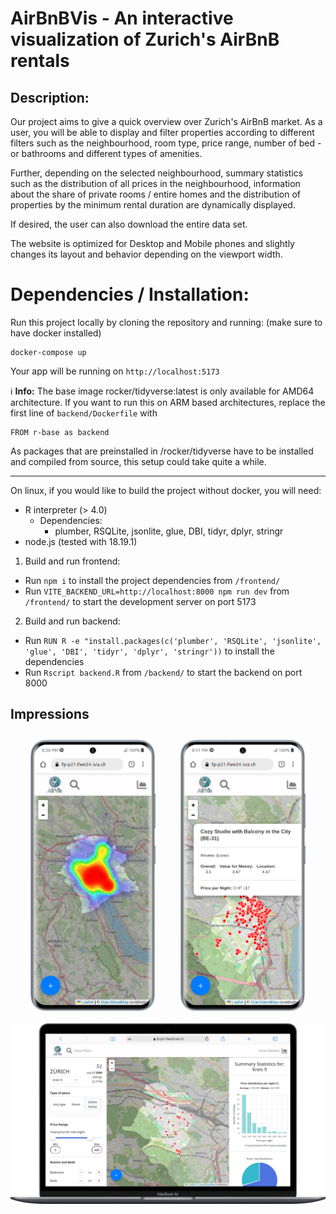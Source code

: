 # AirBnBVis - An interactive visualization of Zurich's AirBnB rentals 

## Description: 

Our project aims to give a quick overview over Zurich's AirBnB market. 
As a user, you will be able to display and filter properties 
according to different filters such as the neighbourhood, room type, price range, number of bed - or bathrooms 
and different types of amenities. 

Further, depending on the selected neighbourhood, summary statistics such as the distribution 
of all prices in the neighbourhood, information about the share of private rooms / entire homes and 
the distribution of properties by the minimum rental duration are dynamically displayed. 

If desired, the user can also download the entire data set. 

The website is optimized for Desktop and Mobile phones and slightly changes its layout and behavior depending on the viewport width. 

# Dependencies / Installation: 

Run this project locally by cloning the repository and running: (make sure to have docker installed)
```shell
docker-compose up
```

Your app will be running on `http://localhost:5173`

ℹ️ **Info:** The base image rocker/tidyverse:latest is only available for AMD64 architecture. If you want to
run this on ARM based architectures, replace the first line of `backend/Dockerfile` with

```text
FROM r-base as backend
```
As packages that are preinstalled in /rocker/tidyverse have to be installed and compiled from source, this setup could take quite a while.

---
On linux, if you would like to build the project without docker, you will need: 

- R interpreter (> 4.0)
  - Dependencies: 
    - plumber, RSQLite, jsonlite, glue, DBI, tidyr, dplyr, stringr
- node.js (tested with 18.19.1)

1. Build and run frontend: 
- Run `npm i` to install the project dependencies from `/frontend/`
- Run `VITE_BACKEND_URL=http://localhost:8000 npm run dev` from `/frontend/` to start the development server on port 5173 

2. Build and run backend:
- Run `RUN R -e "install.packages(c('plumber', 'RSQLite', 'jsonlite', 'glue', 'DBI', 'tidyr', 'dplyr', 'stringr'))`
to install the dependencies 
- Run `Rscript backend.R` from `/backend/` to start the backend on port 8000

## Impressions 

<div
  style="
    display: flex; 
    flex-wrap: wrap; 
    margin: auto; 
    align-items: center; 
    justify-content: center; 
    text-align: center;"
>
  <img src="/pictures/main_mobile.png/" alt="" width="200" style="margin: 10px 20px;">
  <img src="/pictures/overview_mobile.png" alt="" width="200" style="margin: 10px 20px;">
  <img src="/pictures/overview_laptop.png" alt="" style="margin: 10px 20px;" width="600">
</div>



